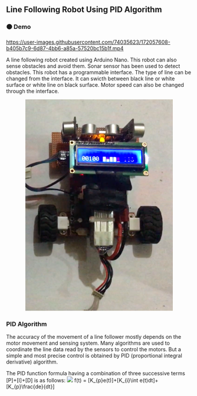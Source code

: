 ## Line Following Robot Using PID Algorithm

### 🟠 Demo

https://user-images.githubusercontent.com/74035623/172057608-b405b7c9-6d87-4bb6-a85a-57520bc15b1f.mp4

A line following robot created using Arduino Nano. This robot can also sense obstacles and avoid them. Sonar sensor has been used to detect obstacles. This robot has a programmable interface. The type of line can be changed from the interface. It can swicth between black line or white surface or white line on black surface. Motor speed can also be changed through the interface. 
<p align="center">
<img src="https://github.com/mwasikz/Line-Following-Robot/blob/main/reademe_assets/LFR.png" width="400">
</p>

### PID Algorithm
The accuracy of the movement of a line follower mostly depends on the motor movement and sensing system. Many algorithms are used to coordinate the line data read by the sensors to control the motors. But a simple and most precise control is obtained by PID (proportional integral derivative) algorithm.

The PID function formula having a combination of three successive terms [P]+[I]+[D] is as follows:
<img src="https://render.githubusercontent.com/render/math?math=f(t)=[K_{p}e(t)]+[K_{i}\int e(t)dt]+[K_{p}\frac{de}{dt}]" >
f(t) = [K_{p}e(t)]+[K_{i}\int e(t)dt]+[K_{p}\frac{de}{dt}]

